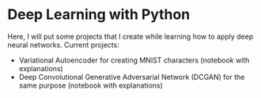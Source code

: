 # Deep Learning with Python

Here, I will put some projects that I create while learning how to apply deep neural networks.
Current projects:
* Variational Autoencoder for creating MNIST characters (notebook with explanations)
* Deep Convolutional Generative Adversarial Network (DCGAN) for the same purpose (notebook with explanations)
